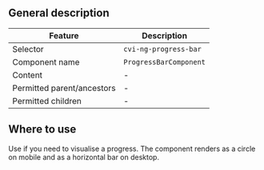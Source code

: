 ## General description

| Feature                    | Description       |
|----------------------------|-------------------|
| Selector                   | `cvi-ng-progress-bar`   |
| Component name             | `ProgressBarComponent` |
| Content                    | -               |
| Permitted parent/ancestors | -               |
| Permitted children         | -                 |

## Where to use

Use if you need to visualise a progress. The component renders as a circle on mobile and as a horizontal bar on desktop.
